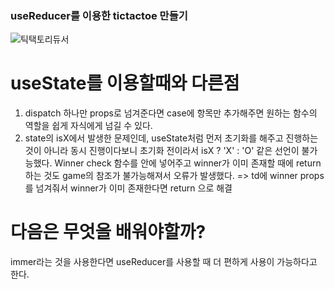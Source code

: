 ### useReducer를 이용한 tictactoe 만들기
![틱택토리듀서](https://github.com/Nulljy/react/assets/74478749/0ff68b0f-df4c-4557-bf0d-bdb22e5cace6)

# useState를 이용할때와 다른점
1. dispatch 하나만 props로 넘겨준다면 case에 항목만 추가해주면 원하는 함수의 역할을 쉽게 자식에게 넘길 수 있다.
2. state의 isX에서 발생한 문제인데, useState처럼 먼저 초기화를 해주고 진행하는 것이 아니라 동시 진행이다보니 초기화 전이라서 isX ? 'X' : 'O' 같은 선언이 불가능했다. 
  Winner check 함수를 안에 넣어주고 winner가 이미 존재할 때에 return 하는 것도 game의 참조가 불가능해져서 오류가 발생했다. => td에 winner props를 넘겨줘서 winner가 이미 존재한다면 return 으로 해결
  
# 다음은 무엇을 배워야할까?
immer라는 것을 사용한다면 useReducer를 사용할 때 더 편하게 사용이 가능하다고 한다.
